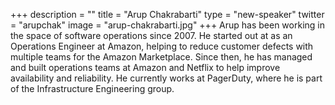 +++
description = ""
title = "Arup Chakrabarti"
type = "new-speaker"
twitter = "arupchak"
image = "arup-chakrabarti.jpg"
+++
Arup has been working in the space of software operations since 2007. He started out at as an Operations Engineer at Amazon, helping to reduce customer defects with multiple teams for the Amazon Marketplace. Since then, he has managed and built operations teams at Amazon and Netflix to help improve availability and reliability. He currently works at PagerDuty, where he is part of the Infrastructure Engineering group.